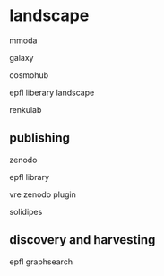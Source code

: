 # landscape

mmoda

galaxy

cosmohub

epfl liberary landscape

renkulab

## publishing

zenodo

epfl library

vre zenodo plugin 

solidipes

## discovery and harvesting

epfl graphsearch
